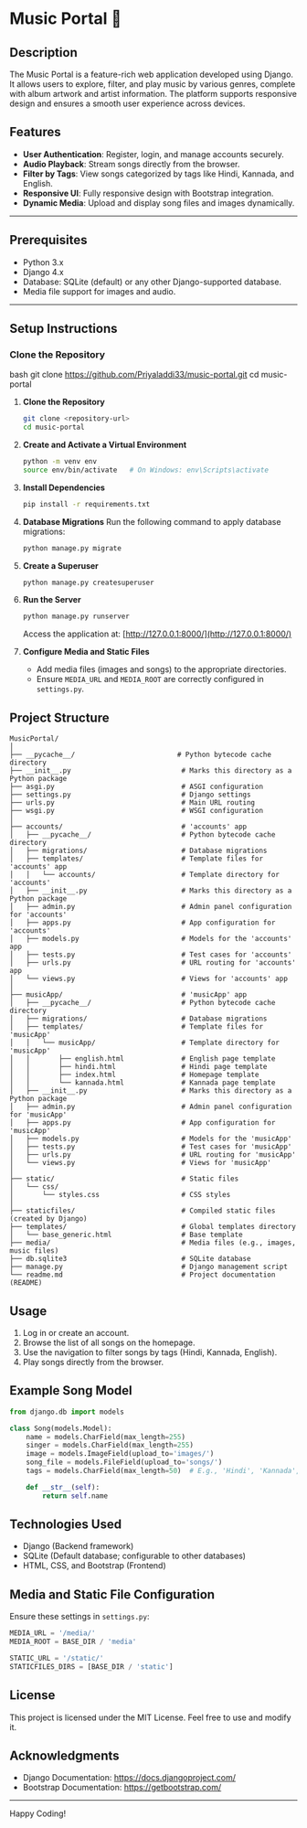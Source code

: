 # Music Portal 🎵

## Description
The Music Portal is a feature-rich web application developed using Django. It allows users to explore, filter, and play music by various genres, complete with album artwork and artist information. The platform supports responsive design and ensures a smooth user experience across devices.

## Features
- **User Authentication**: Register, login, and manage accounts securely.
- **Audio Playback**: Stream songs directly from the browser.
- **Filter by Tags**: View songs categorized by tags like Hindi, Kannada, and English.
- **Responsive UI**: Fully responsive design with Bootstrap integration.
- **Dynamic Media**: Upload and display song files and images dynamically.

---

## Prerequisites

- Python 3.x
- Django 4.x
- Database: SQLite (default) or any other Django-supported database.
- Media file support for images and audio.

---

## Setup Instructions

### Clone the Repository
bash
git clone https://github.com/Priyaladdi33/music-portal.git
cd music-portal

1. **Clone the Repository**
   ```bash
   git clone <repository-url>
   cd music-portal
   

2. **Create and Activate a Virtual Environment**
   ```bash
   python -m venv env
   source env/bin/activate   # On Windows: env\Scripts\activate
   ```

3. **Install Dependencies**
   ```bash
   pip install -r requirements.txt
   ```

4. **Database Migrations**
   Run the following command to apply database migrations:
   ```bash
   python manage.py migrate
   ```

5. **Create a Superuser**
   ```bash
   python manage.py createsuperuser
   ```

6. **Run the Server**
   ```bash
   python manage.py runserver
   ```
   Access the application at: [http://127.0.0.1:8000/](http://127.0.0.1:8000/)

7. **Configure Media and Static Files**
   - Add media files (images and songs) to the appropriate directories.
   - Ensure `MEDIA_URL` and `MEDIA_ROOT` are correctly configured in `settings.py`.

## Project Structure
```
MusicPortal/
│
├── __pycache__/                         # Python bytecode cache directory
├── __init__.py                           # Marks this directory as a Python package
├── asgi.py                               # ASGI configuration
├── settings.py                           # Django settings
├── urls.py                               # Main URL routing
├── wsgi.py                               # WSGI configuration
│
├── accounts/                             # 'accounts' app
│   ├── __pycache__/                      # Python bytecode cache directory
│   ├── migrations/                       # Database migrations
│   ├── templates/                        # Template files for 'accounts' app
│   │   └── accounts/                     # Template directory for 'accounts'
│   ├── __init__.py                       # Marks this directory as a Python package
│   ├── admin.py                          # Admin panel configuration for 'accounts'
│   ├── apps.py                           # App configuration for 'accounts'
│   ├── models.py                         # Models for the 'accounts' app
│   ├── tests.py                          # Test cases for 'accounts'
│   ├── urls.py                           # URL routing for 'accounts' app
│   └── views.py                          # Views for 'accounts' app
│
├── musicApp/                             # 'musicApp' app
│   ├── __pycache__/                      # Python bytecode cache directory
│   ├── migrations/                       # Database migrations
│   ├── templates/                        # Template files for 'musicApp'
│   │   └── musicApp/                     # Template directory for 'musicApp'
│   │       ├── english.html              # English page template
│   │       ├── hindi.html                # Hindi page template
│   │       ├── index.html                # Homepage template
│   │       └── kannada.html              # Kannada page template
│   ├── __init__.py                       # Marks this directory as a Python package
│   ├── admin.py                          # Admin panel configuration for 'musicApp'
│   ├── apps.py                           # App configuration for 'musicApp'
│   ├── models.py                         # Models for the 'musicApp'
│   ├── tests.py                          # Test cases for 'musicApp'
│   ├── urls.py                           # URL routing for 'musicApp'
│   └── views.py                          # Views for 'musicApp'
│
├── static/                               # Static files
│   └── css/
│       └── styles.css                    # CSS styles
│
├── staticfiles/                          # Compiled static files (created by Django)
├── templates/                            # Global templates directory
│   └── base_generic.html                 # Base template
├── media/                                # Media files (e.g., images, music files)
├── db.sqlite3                            # SQLite database
├── manage.py                             # Django management script
└── readme.md                             # Project documentation (README)

```

## Usage
1. Log in or create an account.
2. Browse the list of all songs on the homepage.
3. Use the navigation to filter songs by tags (Hindi, Kannada, English).
4. Play songs directly from the browser.

## Example Song Model
```python
from django.db import models

class Song(models.Model):
    name = models.CharField(max_length=255)
    singer = models.CharField(max_length=255)
    image = models.ImageField(upload_to='images/')
    song_file = models.FileField(upload_to='songs/')
    tags = models.CharField(max_length=50)  # E.g., 'Hindi', 'Kannada', 'English'

    def __str__(self):
        return self.name
```

## Technologies Used
- Django (Backend framework)
- SQLite (Default database; configurable to other databases)
- HTML, CSS, and Bootstrap (Frontend)

## Media and Static File Configuration
Ensure these settings in `settings.py`:
```python
MEDIA_URL = '/media/'
MEDIA_ROOT = BASE_DIR / 'media'

STATIC_URL = '/static/'
STATICFILES_DIRS = [BASE_DIR / 'static']
```

## License
This project is licensed under the MIT License. Feel free to use and modify it.

## Acknowledgments
- Django Documentation: https://docs.djangoproject.com/
- Bootstrap Documentation: https://getbootstrap.com/

---
Happy Coding!

